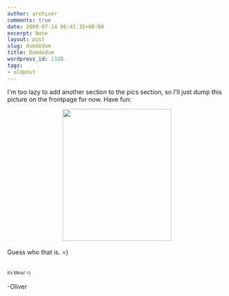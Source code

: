 ```yaml
---
author: archiver
comments: true
date: 2000-07-14 06:41:35+00:00
excerpt: None
layout: post
slug: dumdedum
title: Dumdedum
wordpress_id: 1328
tags:
- oldpost
---
```


I'm too lazy to add another section to the pics section, so I'll just dump this picture on the frontpage for now. Have fun:<br /><center><img src="http://www.oliverweb.com/pics/misc/minix.jpg" width=250 height=303></center><br />Guess who that is. =)<br /><br /><br /><font face=arial size=1>It's Minix! =)</font><br /><br />-Oliver